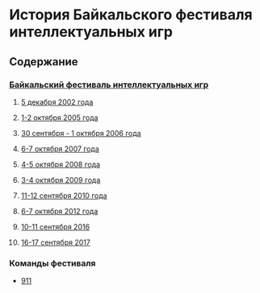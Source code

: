 # История Байкальского фестиваля интеллектуальных игр

## Содержание

### [Байкальский фестиваль интеллектуальных игр](notes/bfii.md)

1. [5 декабря  2002 года](notes/events/01%20(2002)/bfii-01-2002.md)

4. [1-2 октября 2005 года](notes/events/04%20(2005)/bfii-04-2005.md)
5. [30 сентября - 1 октября 2006 года](notes/events/04%20(2005)/bfii-04-2005.md)
6. [6-7 октября 2007 года](notes/events/06%20(2007)/bfii-06-2007.md)
7. [4-5 октября 2008 года](notes/events/07%20(2008)/bfii-07-2008.md)
8. [3-4 октября 2009 года](notes/events/08%20(2009)/bfii-08-2009.md)
9. [11-12 сентября 2010 года](notes/events/09%20(2010)/bfii-09-2010.md)

11.  [6-7 октября 2012 года](notes/events/11%20(2012)/bfii-11-2012.md)

13. [10-11 сентября 2016](notes/events/13%20(2016)/bfii-13-2016.md)
14. [16-17 сентября 2017](notes/events/14%20(2017)/bfii-14-2017.md)
### Команды фестиваля

- [911](notes/teams/911.md)